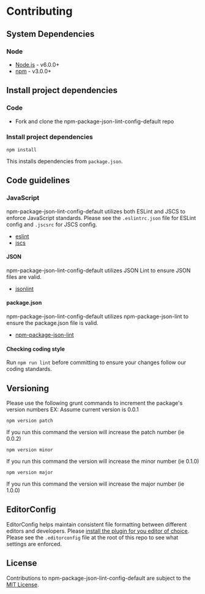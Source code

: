 # Contributing

## System Dependencies

### Node

* [Node.js](https://nodejs.org/) - v6.0.0+
* [npm](https://www.npmjs.com/) - v3.0.0+

## Install project dependencies

### Code

* Fork and clone the npm-package-json-lint-config-default repo

### Install project dependencies

`npm install`

This installs dependencies from `package.json`.

## Code guidelines

### JavaScript

npm-package-json-lint-config-default utilizes both ESLint and JSCS to enforce JavaScript standards. Please see the `.eslintrc.json` file for ESLint config and `.jscsrc` for JSCS config.

* [eslint](https://github.com/eslint/eslint)
* [jscs](https://github.com/jscs-dev/node-jscs)

#### JSON

npm-package-json-lint-config-default utilizes JSON Lint to ensure JSON files are valid.

* [jsonlint](https://github.com/zaach/jsonlint)

#### package.json

npm-package-json-lint-config-default utilizes npm-package-json-lint to ensure the package.json file is valid.

* [npm-package-json-lint](https://github.com/tclindner/npm-package-json-lint)

#### Checking coding style

Run `npm run lint` before committing to ensure your changes follow our coding standards.

## Versioning

Please use the following grunt commands to increment the package's version numbers
EX: Assume current version is 0.0.1

`npm version patch`

If you run this command the version will increase the patch number (ie 0.0.2)

`npm version minor`

If you run this command the version will increase the minor number (ie 0.1.0)

`npm version major`

If you run this command the version will increase the major number (ie 1.0.0)


## EditorConfig

EditorConfig helps maintain consistent file formatting between different editors and developers. Please [install the plugin for you editor of choice](https://editorconfig.org/#download). Please see the `.editorconfig` file at the root of this repo to see what settings are enforced.

## License

Contributions to npm-package-json-lint-config-default are subject to the [MIT License](https://github.com/tclindner/npm-package-json-lint-config-default/blob/master/LICENSE).
